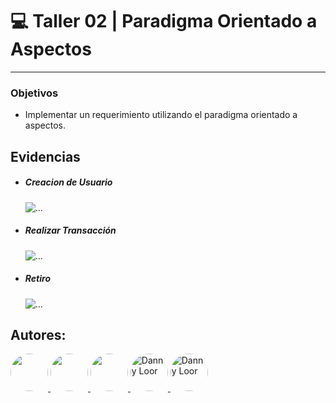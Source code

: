 # 💻 Taller 02 | Paradigma Orientado a Aspectos 

--- 

### Objetivos
- Implementar un requerimiento utilizando el paradigma orientado a aspectos.


## Evidencias

- ##### Creacion de Usuario 
    ![...](SimpleBank/imagenes/opcion1.png?raw=true "Imagen 1")


- ##### Realizar Transacción 
    ![...](SimpleBank/imagenes/opcion2.png?raw=true "Imagen 2")


- ##### Retiro 
    ![...](SimpleBank/imagenes/opcion3.png?raw=true "Imagen 3")

## Autores:
<div>
<a title="Joangie Márquez" href="https://github.com/joangiemarquez">
<img src="https://avatars3.githubusercontent.com/u/59121896?s=400&u=2c3ac98b4f9e20b351942a77c3a2a966811149bd&v=4" alt="" width="60" style="border-radius: 50%"/>
</a>

<a title="Danny Loor" href="https://github.com/Dgloor">
<img src="https://avatars1.githubusercontent.com/u/56457514?s=400&u=c0dbe623fc6df8d055c31cd337c81fa50b34d630&v=4" alt="" width="60" style="border-radius: 50%"/>
</a>

<a title="Johan Gilces Reyes" href="https://github.com/jjgilces">
<img src="https://avatars3.githubusercontent.com/u/59465061?s=400&u=90d64167df934f58e7e1e7f5ccaba9fa6d2581cb&v=44" alt="" width="60" style="border-radius: 50%"/>
</a>

<a title="Gabriela Mora" href="https://github.com/gdmora">
<img src="https://avatars0.githubusercontent.com/u/66105843?s=400&u=c35629db939a1ddbcd29da0e8b3614b91beb9645&v=4" alt="Danny Loor" width="60" style="border-radius: 50%"/>
</a>

<a title="Enmanuel Parra" href="https://github.com/eapb99">
<img src="https://avatars1.githubusercontent.com/u/62962507?s=400&v=4" alt="Danny Loor" width="60" style="border-radius: 50%"/>
</a>
</div>
